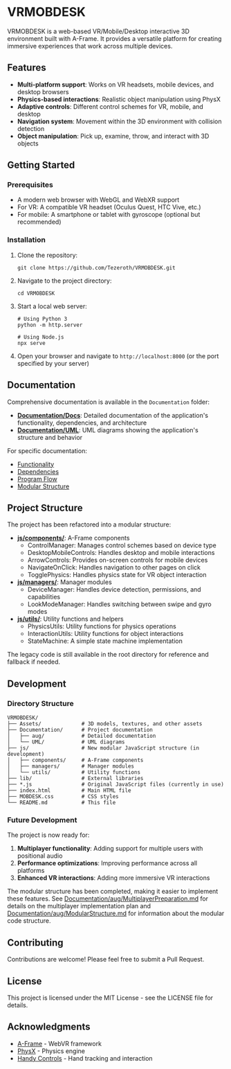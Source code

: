 # VRMOBDESK

VRMOBDESK is a web-based VR/Mobile/Desktop interactive 3D environment built with A-Frame. It provides a versatile platform for creating immersive experiences that work across multiple devices.

## Features

- **Multi-platform support**: Works on VR headsets, mobile devices, and desktop browsers
- **Physics-based interactions**: Realistic object manipulation using PhysX
- **Adaptive controls**: Different control schemes for VR, mobile, and desktop
- **Navigation system**: Movement within the 3D environment with collision detection
- **Object manipulation**: Pick up, examine, throw, and interact with 3D objects

## Getting Started

### Prerequisites

- A modern web browser with WebGL and WebXR support
- For VR: A compatible VR headset (Oculus Quest, HTC Vive, etc.)
- For mobile: A smartphone or tablet with gyroscope (optional but recommended)

### Installation

1. Clone the repository:
   ```
   git clone https://github.com/Tezeroth/VRMOBDESK.git
   ```

2. Navigate to the project directory:
   ```
   cd VRMOBDESK
   ```

3. Start a local web server:
   ```
   # Using Python 3
   python -m http.server

   # Using Node.js
   npx serve
   ```

4. Open your browser and navigate to `http://localhost:8000` (or the port specified by your server)

## Documentation

Comprehensive documentation is available in the `Documentation` folder:

- **[Documentation/Docs](./Documentation/Docs)**: Detailed documentation of the application's functionality, dependencies, and architecture
- **[Documentation/UML](./Documentation/UML)**: UML diagrams showing the application's structure and behavior

For specific documentation:
- [Functionality](./Documentation/Docs/Functionality.md)
- [Dependencies](./Documentation/Docs/Dependencies.md)
- [Program Flow](./Documentation/Docs/ProgramFlow.md)
- [Modular Structure](./Documentation/Docs/ModularStructure.md)

## Project Structure

The project has been refactored into a modular structure:

- **[js/components/](./js/components)**: A-Frame components
  - ControlManager: Manages control schemes based on device type
  - DesktopMobileControls: Handles desktop and mobile interactions
  - ArrowControls: Provides on-screen controls for mobile devices
  - NavigateOnClick: Handles navigation to other pages on click
  - TogglePhysics: Handles physics state for VR object interaction
- **[js/managers/](./js/managers)**: Manager modules
  - DeviceManager: Handles device detection, permissions, and capabilities
  - LookModeManager: Handles switching between swipe and gyro modes
- **[js/utils/](./js/utils)**: Utility functions and helpers
  - PhysicsUtils: Utility functions for physics operations
  - InteractionUtils: Utility functions for object interactions
  - StateMachine: A simple state machine implementation

The legacy code is still available in the root directory for reference and fallback if needed.

## Development

### Directory Structure

```
VRMOBDESK/
├── Assets/             # 3D models, textures, and other assets
├── Documentation/      # Project documentation
│   ├── aug/            # Detailed documentation
│   └── UML/            # UML diagrams
├── js/                 # New modular JavaScript structure (in development)
│   ├── components/     # A-Frame components
│   ├── managers/       # Manager modules
│   └── utils/          # Utility functions
├── lib/                # External libraries
├── *.js                # Original JavaScript files (currently in use)
├── index.html          # Main HTML file
├── MOBDESK.css         # CSS styles
└── README.md           # This file
```

### Future Development

The project is now ready for:

1. **Multiplayer functionality**: Adding support for multiple users with positional audio
2. **Performance optimizations**: Improving performance across all platforms
3. **Enhanced VR interactions**: Adding more immersive VR interactions

The modular structure has been completed, making it easier to implement these features. See [Documentation/aug/MultiplayerPreparation.md](./Documentation/aug/MultiplayerPreparation.md) for details on the multiplayer implementation plan and [Documentation/aug/ModularStructure.md](./Documentation/aug/ModularStructure.md) for information about the modular code structure.

## Contributing

Contributions are welcome! Please feel free to submit a Pull Request.

## License

This project is licensed under the MIT License - see the LICENSE file for details.

## Acknowledgments

- [A-Frame](https://aframe.io/) - WebVR framework
- [PhysX](https://github.com/c-frame/physx) - Physics engine
- [Handy Controls](https://github.com/c-frame/handy-work) - Hand tracking and interaction

